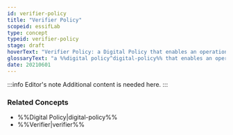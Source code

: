 ```yaml
---
id: verifier-policy
title: "Verifier Policy"
scopeid: essifLab
type: concept
typeid: verifier-policy
stage: draft
hoverText: "Verifier Policy: a Digital Policy that enables an operational Verifier component to function in accordance with the Objectives of its Principal."
glossaryText: "a %%digital policy^digital-policy%% that enables an operational %%verifier^verifier%% component to function in accordance with the %%objectives^objective%% of its %%principal^principal%%."
date: 20210601
---
```


:::info Editor's note
Additional content is needed here.
:::

### Related Concepts
- %%Digital Policy|digital-policy%%
- %%Verifier|verifier%%
